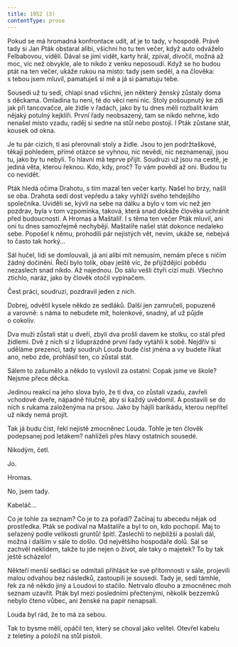 ```yaml
---
title: 1952 (3)
contentType: prose
---
```


  

Pokud se má hromadná konfrontace udít, ať je to tady, v hospodě. Právě tady si Jan Pták obstaral alibi, všichni ho tu ten večer, když auto odváželo Felbabovou, viděli. Dával se jimi vidět, karty hrál, zpíval, divočil, možná až moc, víc než obvykle, ale to nikdo z venku neposoudí. Když se ho budou ptát na ten večer, ukáže rukou na místo: tady jsem seděl, a na člověka: s tebou jsem mluvil, pamatuješ si mě a já si pamatuju tebe.

Sousedi už tu sedí, chlapi snad všichni, jen některý ženský zůstaly doma s děckama. Omladina tu není, té do věci není nic. Stoly pošoupnutý ke zdi jak při tancovačce, ale židle v řadách, jako by tu dnes měli rozbalit krám nějaký potulný kejklíři. První řady neobsazený, tam se nikdo nehrne, kdo nenašel místo vzadu, raděj si sedne na stůl nebo postojí. I Pták zůstane stát, kousek od okna.

Je tu pár cizích, ti asi přerovnali stoly a židle. Jsou to jen podržtaškové, těkají pohledem, přímé otázce se vyhnou, nic nevědí, nic neznamenají, jsou tu, jako by tu nebyli. To hlavní má teprve přijít. Soudruzi už jsou na cestě, je jediná věta, kterou řeknou. Kdo, kdy, proč? To vám povědí až oni. Budou tu co nevidět.

Pták hledá očima Drahotu, s tím mazal ten večer karty. Našel ho brzy, našli se oba. Drahota sedí dost vepředu a taky vyhlíží svého tehdejšího společníka. Uviděli se, kývli na sebe na dálku a bylo v tom víc než jen pozdrav, byla v tom vzpomínka, taková, která snad dokáže člověka uchránit před budoucností. A Hromas a Maštalíř. I s těma ten večer Pták mluvil, ani oni tu dnes samozřejmě nechybějí. Maštalíře našel stát dokonce nedaleko sebe. Popošel k němu, prohodili pár nejistých vět, nevím, ukáže se, nebejvá to často tak horký…

Sál hučel, lidi se domlouvali, já ani alibi mít nemusím, nemám přece s ničím žádný dočinění. Řečí bylo tolik, obav ještě víc, že přijíždějící pobědu nezaslech snad nikdo. Až najednou. Do sálu vešli čtyři cizí muži. Všechno ztichlo, naráz, jako by člověk otočil vypínačem.

Čest práci, soudruzi, pozdravil jeden z nich.

Dobrej, odvětil kysele někdo ze sedláků. Další jen zamručeli, popuzeně a varovně: s náma to nebudete mít, holenkové, snadný, ať už půjde o cokoliv.

Dva muži zůstali stát u dveří, zbylí dva prošli davem ke stolku, co stál před židlemi. Dvě z nich si z liduprázdné první řady vytáhli k sobě. Nejdřív si uděláme prezenci, tady soudruh Louda bude číst jména a vy budete říkat ano, nebo zde, prohlásil ten, co zůstal stát.

Sálem to zašumělo a někdo to vyslovil za ostatní: Copak jsme ve škole? Nejsme přece děcka.

Jedinou reakcí na jeho slova bylo, že ti dva, co zůstali vzadu, zavřeli vchodové dveře, nápadně hlučně, aby si každý uvědomil. A postavili se do nich s rukama založenýma na prsou. Jako by hájili barikádu, kterou nepřítel už nikdy nemá projít.

Tak já budu číst, řekl nejistě zmocněnec Louda. Tohle je ten člověk podepsanej pod letákem? nahlíželi přes hlavy ostatních sousedé.

Nikodým, četl.

Jo.

Hromas.

No, jsem tady.

Kabeláč…

Co je tohle za seznam? Co je to za pořadí? Začínaj tu abecedu nějak od prostředka. Pták se podíval na Maštalíře a byl to on, kdo pochopil. Maj to seřazený podle velikosti gruntů! špitl. Zaslechli to nejbližší a poslali dál, možná i dalším v sále to došlo. Od největšího hospodáře dolů. Sál se zachvěl neklidem, takže tu jde nejen o život, ale taky o majetek? To by tak ještě scházelo!

Někteří menší sedláci se odmítali přihlásit ke své přítomnosti v sále, projevili malou odvahou bez následků, zastoupili je sousedi. Tady je, sedí támhle, řek za ně někdo jiný a Loudovi to stačilo. Netrvalo dlouho a zmocněnec moh seznam uzavřít. Pták byl mezi posledními přečtenými, několik bezzemků nebylo čteno vůbec, ani ženské na papír nenapsali.

Louda byl rád, že to má za sebou.

Tak to bysme měli, opáčil ten, který se choval jako velitel. Otevřel kabelu z teletiny a položil na stůl pistoli.
